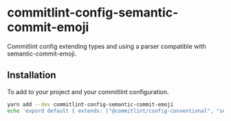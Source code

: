 # commitlint-config-semantic-commit-emoji

Commitlint config extending types and using a parser compatible with semantic-commit-emoji.

## Installation

To add to your project and your commitlint configuration.

```sh
yarn add --dev commitlint-config-semantic-commit-emoji
echo 'expord default { extends: ["@commitlint/config-conventional", "semantic-commit-emoji"] };' > commitlint.config.mjs
```
